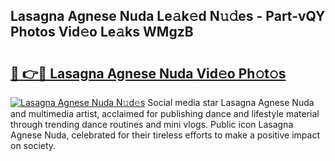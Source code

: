 ## Lasagna Agnese Nuda Le𝚊k𝚎d N𝚞𝚍es - Part-vQY Photos Vid𝚎o Le𝚊ks WMgzB

# <h2><a href="http://fbbgn6a.evod.top/?m=Lasagna+Agnese+Nuda">🔗 👉🔴 Lasagna Agnese Nuda Vid𝚎o Ph𝚘t𝚘s</a></h2>

[![Lasagna Agnese Nuda N𝚞d𝚎s](https://i.imgur.com/8V9OHl7.gif)](http://fbbgn6a.evod.top/?m=Lasagna+Agnese+Nuda)
Social media star Lasagna Agnese Nuda and multimedia artist, acclaimed for publishing dance and lifestyle material through trending dance routines and mini vlogs. Public icon Lasagna Agnese Nuda, celebrated for their tireless efforts to make a positive impact on society. 
